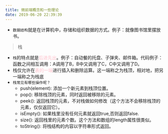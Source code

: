 ```yaml
---
title: 微前端概念和一些理论
date: 2019-06-20 22:39:39
---
```


- <code>数据结构</code>就是在计算机中，存储和组织数据的方式。例子：就像图书馆里摆放书。
> 栈
- <code>栈</code>的特点就是<font color="pink">后进先出</font>。例子：自动餐的托盘、子弹夹、邮件箱。代码例子：函数之间相互调用：A调用了B，B中又调用了C，C中又调用了D。
- 栈仅允许在<font color="pink">表的一端</font>进行插入和删除运算。这一端称之为栈顶，相对地，把另一端称之为栈底
- <code>栈常见有哪些操作呢？</code>
  - push(element): 添加一个新元素到栈顶位置。
  - pop(): 移除栈顶的元素，同时返回被移除的元素。
  - peek(): 返回栈顶的元素，不对栈做如何修改（这个方法不会移除栈顶的元素，仅仅返回它）。
  - isEmpty(): 如果栈里没有任何元素就返回true,否则返回false.
  - size(): 返回栈里的元素个数。这个方法和数组的length属性很类似。
  - toString(): 将栈结构的内容以字符串形式返回。